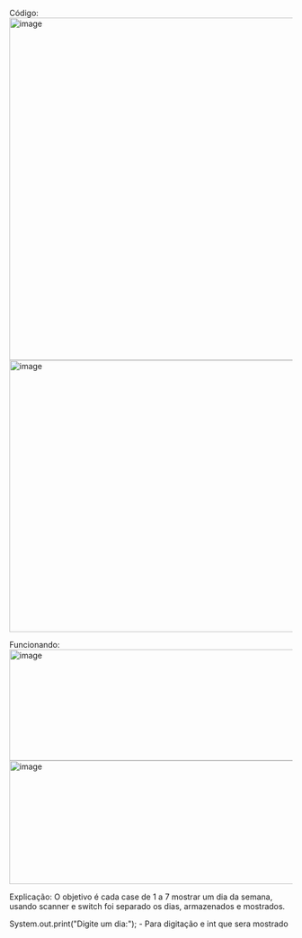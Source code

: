Código:
<img width="951" height="610" alt="image" src="https://github.com/user-attachments/assets/cef20cb5-c097-4d04-9da8-ca2d2f7ccb9c" />
<img width="951" height="484" alt="image" src="https://github.com/user-attachments/assets/6007520c-87e1-4719-9ce8-5cec501e4ac8" />

Funcionando:
<img width="955" height="198" alt="image" src="https://github.com/user-attachments/assets/84c3f43a-1c39-40f0-8310-db742071c6d7" />
<img width="957" height="220" alt="image" src="https://github.com/user-attachments/assets/cea1a5ca-1fc9-44ed-bb99-555a5db54a25" />


Explicação:
O objetivo é cada case de 1 a 7 mostrar um dia da semana, usando scanner e switch foi separado os dias, armazenados e mostrados.

 System.out.print("Digite um dia:"); - Para digitação 
 e int que sera mostrado
